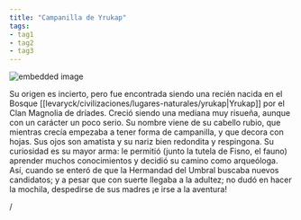 ```yaml
---
title: "Campanilla de Yrukap"
tags:
- tag1
- tag2
- tag3
---
```


![embedded image](https://assets.legendkeeper.com/7b7a7894-538c-4f13-b56b-e00a23baeec6.png "Attachment")

Su origen es incierto, pero fue encontrada siendo una recién nacida en el Bosque [[levaryck/civilizaciones/lugares-naturales/yrukap|Yrukap]] por el Clan Magnolia de dríades. Creció siendo una mediana muy risueña, aunque con un carácter un poco serio. Su nombre viene de su cabello rubio, que mientras crecía empezaba a tener forma de campanilla, y que decora con hojas. Sus ojos son amatista y su nariz bien redondita y respingona. Su curiosidad es su mayor arma: le permitió (junto la tutela de Fisno, el fauno) aprender muchos conocimientos y decidió su camino como arqueóloga. Así, cuando se enteró de que la Hermandad del Umbral buscaba nuevos candidatos; y a pesar que con suerte llegaba a la adultez; no dudó en hacer la mochila, despedirse de sus madres ¡e irse a la aventura!

/